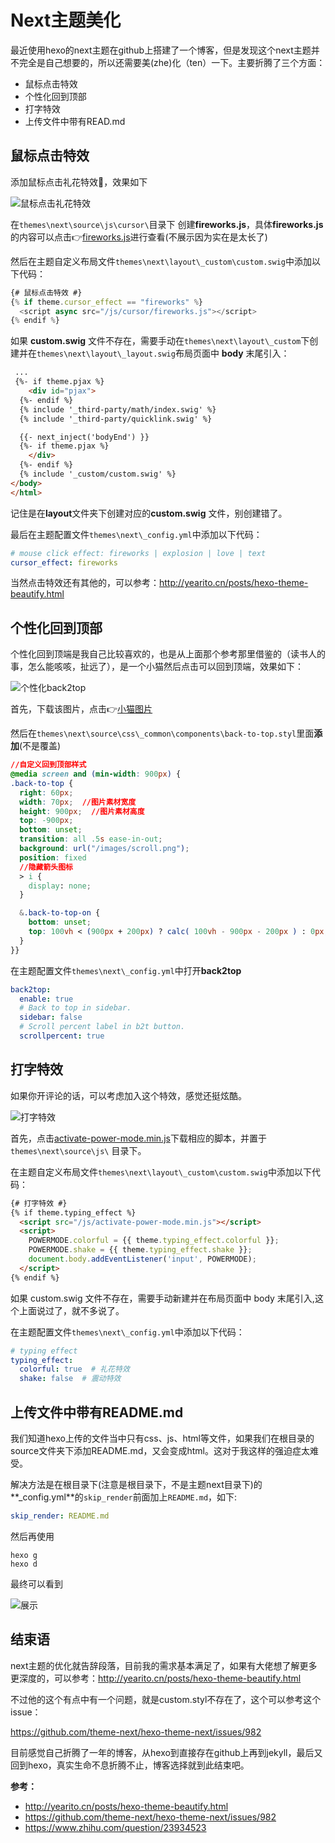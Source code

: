 # Next主题美化

最近使用hexo的next主题在github上搭建了一个博客，但是发现这个next主题并不完全是自己想要的，所以还需要美(zhe)化（ten）一下。主要折腾了三个方面：

* 鼠标点击特效
* 个性化回到顶部
* 打字特效
* 上传文件中带有READ.md

<!--more-->

## 鼠标点击特效

添加鼠标点击礼花特效🎉，效果如下

![鼠标点击礼花特效](https://cdn.jsdelivr.net/gh/zhou-ning/blog-image-bed@main/others/鼠标点击礼花特效.gif)

在`themes\next\source\js\cursor\`目录下 创建**fireworks.js**，具体**fireworks.js**的内容可以点击👉[fireworks.js](https://github.com/zhou-ning/hexo-theme-next/blob/master/source/js/cursor/fireworks.js)进行查看(不展示因为实在是太长了)

然后在主题自定义布局文件`themes\next\layout\_custom\custom.swig`中添加以下代码：

```javascript
{# 鼠标点击特效 #}
{% if theme.cursor_effect == "fireworks" %}
  <script async src="/js/cursor/fireworks.js"></script>
{% endif %}
```

如果 **custom.swig** 文件不存在，需要手动在`themes\next\layout\_custom`下创建并在`themes\next\layout\_layout.swig`布局页面中 **body** 末尾引入：

```html
 ...
 {%- if theme.pjax %}
    <div id="pjax">
  {%- endif %}
  {% include '_third-party/math/index.swig' %}
  {% include '_third-party/quicklink.swig' %}

  {{- next_inject('bodyEnd') }}
  {%- if theme.pjax %}
    </div>
  {%- endif %}
  {% include '_custom/custom.swig' %}
</body>
</html>
```

记住是在**layout**文件夹下创建对应的**custom.swig** 文件，别创建错了。

最后在主题配置文件`themes\next\_config.yml`中添加以下代码：

```yaml
# mouse click effect: fireworks | explosion | love | text
cursor_effect: fireworks
```

当然点击特效还有其他的，可以参考：http://yearito.cn/posts/hexo-theme-beautify.html

## 个性化回到顶部

个性化回到顶端是我自己比较喜欢的，也是从上面那个参考那里借鉴的（读书人的事，怎么能咳咳，扯远了），是一个小猫然后点击可以回到顶端，效果如下：

![个性化back2top](https://cdn.jsdelivr.net/gh/zhou-ning/blog-image-bed@main/others/个性化back2top.gif)

首先，下载该图片，点击👉[小猫图片](https://github.com/zhou-ning/hexo-theme-next/blob/master/source/images/scroll.png)

然后在`themes\next\source\css\_common\components\back-to-top.styl`里面**添加**(不是覆盖)

```css
//自定义回到顶部样式
@media screen and (min-width: 900px) {
.back-to-top {
  right: 60px;
  width: 70px;  //图片素材宽度
  height: 900px;  //图片素材高度
  top: -900px;
  bottom: unset;
  transition: all .5s ease-in-out;
  background: url("/images/scroll.png");
  position: fixed
  //隐藏箭头图标
  > i {
    display: none;
  }

  &.back-to-top-on {
    bottom: unset;
    top: 100vh < (900px + 200px) ? calc( 100vh - 900px - 200px ) : 0px;
  }
}}
```

在主题配置文件`themes\next\_config.yml`中打开**back2top**

```yaml
back2top:
  enable: true
  # Back to top in sidebar.
  sidebar: false
  # Scroll percent label in b2t button.
  scrollpercent: true
```

## 打字特效

如果你开评论的话，可以考虑加入这个特效，感觉还挺炫酷。

![打字特效](https://cdn.jsdelivr.net/gh/zhou-ning/blog-image-bed@main/others/打字特效.gif)

首先，点击[activate-power-mode.min.js](https://github.com/zhou-ning/hexo-theme-next/blob/master/source/js/activate-power-mode.min.js)下载相应的脚本，并置于 `themes\next\source\js\` 目录下。

在主题自定义布局文件`themes\next\layout\_custom\custom.swig`中添加以下代码：

```html
{# 打字特效 #}
{% if theme.typing_effect %}
  <script src="/js/activate-power-mode.min.js"></script>
  <script>
    POWERMODE.colorful = {{ theme.typing_effect.colorful }};
    POWERMODE.shake = {{ theme.typing_effect.shake }};
    document.body.addEventListener('input', POWERMODE);
  </script>
{% endif %}
```

如果 custom.swig 文件不存在，需要手动新建并在布局页面中 body 末尾引入,这个上面说过了，就不多说了。

在主题配置文件`themes\next\_config.yml`中添加以下代码：

```yaml
# typing effect
typing_effect:
  colorful: true  # 礼花特效
  shake: false  # 震动特效
```

## 上传文件中带有README.md

我们知道hexo上传的文件当中只有css、js、html等文件，如果我们在根目录的source文件夹下添加README.md，又会变成html。这对于我这样的强迫症太难受。

解决方法是在根目录下(注意是根目录下，不是主题next目录下)的**_config.yml**的`skip_render`前面加上`README.md`，如下:

```yaml
skip_render: README.md
```

然后再使用

```
hexo g
hexo d
```

最终可以看到

![展示](https://cdn.jsdelivr.net/gh/zhou-ning/blog-image-bed@main/others/image-20210522214004389.png)



## 结束语

next主题的优化就告辞段落，目前我的需求基本满足了，如果有大佬想了解更多更深度的，可以参考：http://yearito.cn/posts/hexo-theme-beautify.html

不过他的这个有点中有一个问题，就是custom.styl不存在了，这个可以参考这个issue：

https://github.com/theme-next/hexo-theme-next/issues/982



目前感觉自己折腾了一年的博客，从hexo到直接存在github上再到jekyll，最后又回到hexo，真实生命不息折腾不止，博客选择就到此结束吧。

**参考：**

* http://yearito.cn/posts/hexo-theme-beautify.html
* https://github.com/theme-next/hexo-theme-next/issues/982
* https://www.zhihu.com/question/23934523

